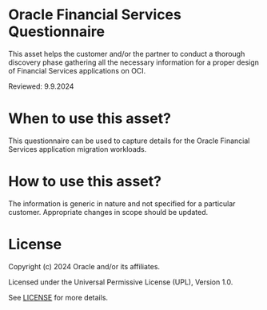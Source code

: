 # Oracle Financial Services Questionnaire

This asset helps the customer and/or the partner to conduct a thorough discovery phase gathering all the necessary information for a proper design of Financial Services applications on OCI.

Reviewed: 9.9.2024

# When to use this asset?

This questionnaire can be used to capture details for the Oracle Financial Services application migration workloads.

# How to use this asset?

The information is generic in nature and not specified for a particular customer. Appropriate changes in scope should be updated.

# License

Copyright (c) 2024 Oracle and/or its affiliates.

Licensed under the Universal Permissive License (UPL), Version 1.0.

See [LICENSE](LICENSE) for more details.



